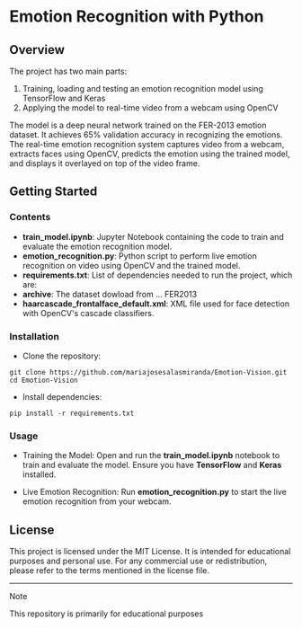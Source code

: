 # Emotion Recognition with Python
## Overview 
The project has two main parts:
1. Training, loading and testing an emotion recognition model using TensorFlow and Keras
2. Applying the model to real-time video from a webcam using OpenCV

The model is a deep neural network trained on the FER-2013 emotion dataset. It achieves 65% validation accuracy in recognizing the emotions. The real-time
emotion recognition system captures video from a webcam, extracts faces using OpenCV, predicts the emotion using the trained model, and displays it
overlayed on top of the video frame. 

## Getting Started
### Contents
- **train_model.ipynb**: Jupyter Notebook containing the code to train and evaluate the emotion recognition model.
- **emotion_recognition.py**: Python script to perform live emotion recognition on video using OpenCV and the trained model.
- **requirements.txt**: List of dependencies needed to run the project, which are:
- **archive**: The dataset dowload from ... FER2013
- **haarcascade_frontalface_default.xml**: XML file used for face detection with OpenCV's cascade classifiers.

### Installation
- Clone the repository:
```
git clone https://github.com/mariajosesalasmiranda/Emotion-Vision.git
cd Emotion-Vision
```
- Install dependencies:
```
pip install -r requirements.txt
```
### Usage
- Training the Model:
Open and run the **train_model.ipynb** notebook to train and evaluate the model. Ensure you have **TensorFlow** and **Keras** installed.

- Live Emotion Recognition:
Run **emotion_recognition.py** to start the live emotion recognition from your webcam.

## License 
This project is licensed under the MIT License. It is intended for educational purposes and personal use. For any commercial use or redistribution, please refer to the terms mentioned in the license file.

---

> [!Note]
>  This repository is primarily for educational purposes
